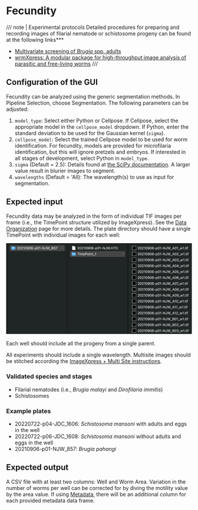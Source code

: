 # Fecundity

/// note | Experimental protocols
Detailed procedures for preparing and recording images of filarial nematode or schistosome progeny can be found at the following links***

- [Multivariate screening of *Brugia* spp. adults](https://protocolexchange.researchsquare.com/article/pex-1918/v2)
- [wrmXpress: A modular package for high-throughput image analysis of parasitic and free-living worms](https://journals.plos.org/plosntds/article?id=10.1371/journal.pntd.0010937#sec002)
///

## Configuration of the GUI

Fecundity can be analyzed using the generic segmentation methods. In Pipeline Selection, choose Segmentation. The following parameters can be adjusted:

1. `model_type`: Select either Python or Cellpose. If Cellpose, select the appropriate model in the `cellpose_model` dropdown. If Python, enter the standard deviation to be used for the Gaussian kernel (`sigma`).
2. `cellpose_model`: Select the trained Cellpose model to be used for worm identification. For fecundity, models are provided for microfilaria identification, but this will ignore pretzels and embryos. If interested in all stages of development, select Python in `model_type`.
3. `sigma` (Default = 2.5): Details found at [the SciPy documentation](https://docs.scipy.org/doc/scipy/reference/generated/scipy.ndimage.gaussian_filter.html). A larger value result in blurier images to segment.
4. `wavelengths` (Default = 'All): The wavelength(s) to use as input for segmentation.

## Expected input

Fecundity data may be analyzed in the form of individual TIF images per frame (i.e., the TimePoint structure utilized by ImageXpress). See the [Data Organization](../../data_organization.md) page for more details. The plate directory should have a single TimePoint with individual images for each well:

![Fecundity file structure](../img/fecundity_structure.png)

Each well should include all the progeny from a single parent.

All experiments should include a single wavelength. Multisite images should be stitched according the [ImageXpress + Multi Site instructions](../instrument_settings.md#imagexpress-multi-site).

### Validated species and stages

- Filarial nematodes (i.e., *Brugia malayi* and *Dirofilaria immitis*)
- Schistosomes

### Example plates

- 20220722-p04-JDC_1606: *Schistosoma mansoni* with adults and eggs in the well
- 20220722-p06-JDC_1608: *Schistosoma mansoni* without adults and eggs in the well
- 20210906-p01-NJW_857: *Brugia pahangi*

## Expected output

A CSV file with at least two columns: Well and Worm Area. Variation in the number of worms per well can be corrected for by diving the motility value by the area value. If using [Metadata](), there will be an additional column for each provided metadata data frame.